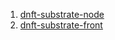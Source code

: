 

1. [dnft-substrate-node](https://github.com/DNFT-Team/dnft-substrate-node)
2. [dnft-substrate-front](https://github.com/DNFT-Team/dnft-substrate-front)